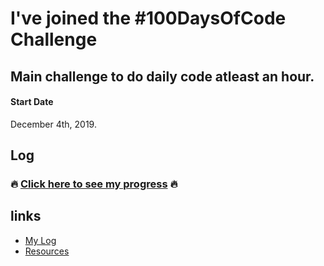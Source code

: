 # I've joined the #100DaysOfCode Challenge

## Main challenge to do daily code atleast an hour.

#### Start Date
December 4th, 2019.


## Log

### 🔥 [Click here to see my progress](log.md) 🔥

## links
* [My Log](log.md)
* [Resources](resources.md)
